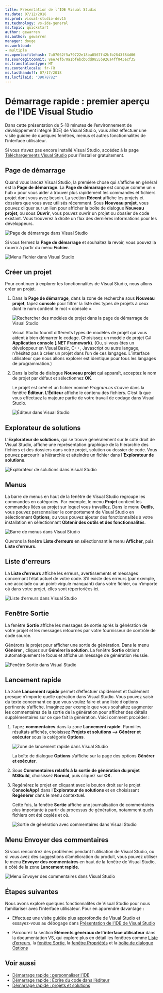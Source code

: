 ```yaml
---
title: Présentation de l’IDE Visual Studio
ms.date: 07/12/2018
ms.prod: visual-studio-dev15
ms.technology: vs-ide-general
ms.topic: quickstart
author: gewarren
ms.author: gewarren
manager: douge
ms.workload:
- multiple
ms.openlocfilehash: 7a07062f5a79722e18ba0567f42bfb2843f84d06
ms.sourcegitcommit: 8ee7efb70a1bfebcb6dd9855b926a4ff043ecf35
ms.translationtype: HT
ms.contentlocale: fr-FR
ms.lasthandoff: 07/17/2018
ms.locfileid: "39078782"
---
```

# <a name="quickstart-first-look-at-the-visual-studio-ide"></a>Démarrage rapide : premier aperçu de l'IDE Visual Studio

Dans cette présentation de 5-10 minutes de l’environnement de développement intégré (IDE) de Visual Studio, vous allez effectuer une visite guidée de quelques fenêtres, menus et autres fonctionnalités de l’interface utilisateur.

Si vous n’avez pas encore installé Visual Studio, accédez à la page [Téléchargements Visual Studio](https://visualstudio.microsoft.com/downloads/?utm_medium=microsoft&utm_source=docs.microsoft.com&utm_campaign=button+cta&utm_content=download+vs2017) pour l’installer gratuitement.

## <a name="start-page"></a>Page de démarrage

Quand vous lancez Visual Studio, la première chose qui s’affiche en général est la **Page de démarrage**. La **Page de démarrage** est conçue comme un « hub » pour vous aider à trouver plus rapidement les commandes et fichiers projet dont vous avez besoin. La section **Récent** affiche les projets et dossiers que vous avez utilisés récemment. Sous **Nouveau projet**, vous pouvez cliquer sur un lien pour afficher la boîte de dialogue **Nouveau projet**, ou sous **Ouvrir**, vous pouvez ouvrir un projet ou dossier de code existant. Vous trouverez à droite un flux des dernières informations pour les développeurs.

![Page de démarrage dans Visual Studio](media/start-page.png)

Si vous fermez la **Page de démarrage** et souhaitez la revoir, vous pouvez la rouvrir à partir du menu **Fichier**.

![Menu Fichier dans Visual Studio](media/quickstart-IDE-file-menu-large.png)

## <a name="create-a-project"></a>Créer un projet

Pour continuer à explorer les fonctionnalités de Visual Studio, nous allons créer un projet.

1. Dans la **Page de démarrage**, dans la zone de recherche sous **Nouveau projet**, tapez **console** pour filtrer la liste des types de projets à ceux dont le nom contient le mot « console ».

   ![Rechercher des modèles de projet dans la page de démarrage de Visual Studio](media/start-page-search-templates.png)

   Visual Studio fournit différents types de modèles de projet qui vous aident à bien démarrer le codage. Choisissez un modèle de projet C# **Application console (.NET Framework)**. (Ou, si vous êtes un développeur en Visual Basic, C++, Javascript ou autre langage, n’hésitez pas à créer un projet dans l’un de ces langages. L’interface utilisateur que nous allons explorer est identique pour tous les langages de programmation.)

1. Dans la boîte de dialogue **Nouveau projet** qui apparaît, acceptez le nom de projet par défaut et sélectionnez **OK**.

   Le projet est créé et un fichier nommé *Program.cs* s’ouvre dans la fenêtre **Éditeur**. **L’Éditeur** affiche le contenu des fichiers. C’est là que vous effectuez la majeure partie de votre travail de codage dans Visual Studio.

   ![Éditeur dans Visual Studio](media/editor.png)

## <a name="solution-explorer"></a>Explorateur de solutions

L’**Explorateur de solutions**, qui se trouve généralement sur le côté droit de Visual Studio, affiche une représentation graphique de la hiérarchie des fichiers et des dossiers dans votre projet, solution ou dossier de code. Vous pouvez parcourir la hiérarchie et atteindre un fichier dans **l’Explorateur de solutions**.

![Explorateur de solutions dans Visual Studio](media/quickstart-IDE-solution-explorer.png)

## <a name="menus"></a>Menus

La barre de menus en haut de la fenêtre de Visual Studio regroupe les commandes en catégories. Par exemple, le menu **Projet** contient les commandes liées au projet sur lequel vous travaillez. Dans le menu **Outils**, vous pouvez personnaliser le comportement de Visual Studio en sélectionnant **Options**, ou vous pouvez ajouter des fonctionnalités à votre installation en sélectionnant **Obtenir des outils et des fonctionnalités**.

![Barre de menus dans Visual Studio](media/quickstart-IDE-menu-bar.png)

Ouvrons la fenêtre **Liste d’erreurs** en sélectionnant le menu **Afficher**, puis **Liste d’erreurs**.

## <a name="error-list"></a>Liste d'erreurs

La **Liste d’erreurs** affiche les erreurs, avertissements et messages concernant l’état actuel de votre code. S’il existe des erreurs (par exemple, une accolade ou un point-virgule manquant) dans votre fichier, ou n’importe où dans votre projet, elles sont répertoriées ici.

![Liste d’erreurs dans Visual Studio](media/quickstart-IDE-error-list.png)

## <a name="output-window"></a>Fenêtre Sortie

La fenêtre **Sortie** affiche les messages de sortie après la génération de votre projet et les messages retournés par votre fournisseur de contrôle de code source.

Générons le projet pour afficher une sortie de génération. Dans le menu **Générer** , cliquez sur **Générer la solution**. La fenêtre **Sortie** obtient automatiquement le focus et affiche un message de génération réussie.

![Fenêtre Sortie dans Visual Studio](media/build-output-minimal.png)

## <a name="quick-launch"></a>Lancement rapide

La zone **Lancement rapide** permet d’effectuer rapidement et facilement presque n’importe quelle opération dans Visual Studio. Vous pouvez saisir du texte concernant ce que vous voulez faire et une liste d’options pertinente s’affiche. Imaginez par exemple que vous souhaitez augmenter les commentaires de la sortie de la génération pour afficher des détails supplémentaires sur ce que fait la génération. Voici comment procéder :

1. Tapez **commentaires** dans la zone **Lancement rapide**. Parmi les résultats affichés, choisissez **Projets et solutions --> Générer et exécuter** sous la catégorie **Options**.

   ![Zone de lancement rapide dans Visual Studio](media/quickstart-IDE-quick-launch.png)

   La boîte de dialogue **Options** s’affiche sur la page des options **Générer et exécuter**.

1. Sous **Commentaires relatifs à la sortie de génération du projet MSBuild**, choisissez **Normal**, puis cliquez sur **OK**.

1. Regénérez le projet en cliquant avec le bouton droit sur le projet **ConsoleApp1** dans l’**Explorateur de solutions** et en choisissant **Regénérer** dans le menu contextuel.

   Cette fois, la fenêtre **Sortie** affiche une journalisation de commentaires plus importante à partir du processus de génération, notamment quels fichiers ont été copiés et où.

   ![Sortie de génération avec commentaires dans Visual Studio](media/build-output-verbose.png)

## <a name="send-feedback-menu"></a>Menu Envoyer des commentaires

Si vous rencontrez des problèmes pendant l’utilisation de Visual Studio, ou si vous avez des suggestions d’amélioration du produit, vous pouvez utiliser le menu **Envoyer des commentaires** en haut de la fenêtre de Visual Studio, à côté de la zone **Lancement rapide**.

![Menu Envoyer des commentaires dans Visual Studio](media/quickstart-IDE-send-feedback.png)

## <a name="next-steps"></a>Étapes suivantes

Nous avons exploré quelques fonctionnalités de Visual Studio pour nous familiariser avec l’interface utilisateur. Pour en apprendre davantage :

- Effectuez une visite guidée plus approfondie de Visual Studio et essayez-vous au débogage dans [Présentation de l’IDE de Visual Studio](../ide/visual-studio-ide.md)

- Parcourez la section **Éléments généraux de l’interface utilisateur** dans la documentation VS, qui explore plus en détail les fenêtres comme [Liste d’erreurs](../ide/reference/error-list-window.md), la [fenêtre Sortie](../ide/reference/output-window.md), la [fenêtre Propriétés](../ide/reference/properties-window.md) et la [boîte de dialogue Options](../ide/reference/options-dialog-box-visual-studio.md)

## <a name="see-also"></a>Voir aussi

- [Démarrage rapide : personnaliser l’IDE](../ide/personalizing-the-visual-studio-ide.md)
- [Démarrage rapide : Écrire du code dans l’éditeur](../ide/quickstart-editor.md)
- [Démarrage rapide : projets et solutions](../ide/quickstart-projects-solutions.md)